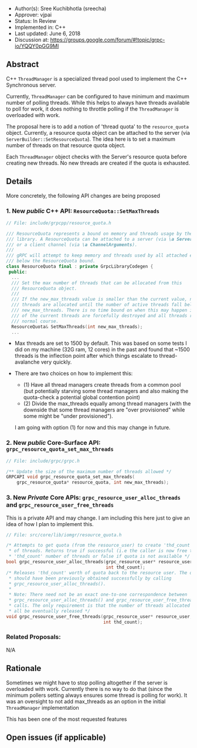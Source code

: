 * Author(s): Sree Kuchibhotla (sreecha)
* Approver: vjpai
* Status: In Review
* Implemented in: C++
* Last updated: June 6, 2018
* Discussion at: https://groups.google.com/forum/#!topic/grpc-io/YQQY0pGG9MI

## Abstract
C++ `ThreadManager` is a specialized thread pool used to implement the C++ Synchronous server. 

Currently, `ThreadManager` can be configured to have minimum and maximum number of polling threads. While this helps to always have threads available to poll for work, it does nothing to throttle polling if the `ThreadManager` is overloaded with work.

The proposal here is to add a notion of 'thread quota' to the `resource_quota` object. Currently, a resource quota object can be attached to the server (via `ServerBuilder::SetResourceQuota`). The idea here is to set a maximum number of threads on that resource quota object.

Each `ThreadManager` object checks with the Server's resource quota before creating new threads. No new threads are created if the quota is exhausted.

## Details
More concretely, the following API changes are being proposed

### 1. New *public* C++ API: `ResourceQuota::SetMaxThreads`
 
```C++
// File: include/grpcpp/resource_quota.h

/// ResourceQuota represents a bound on memory and threads usage by the gRPC
/// library. A ResourceQuota can be attached to a server (via \a ServerBuilder),
/// or a client channel (via \a ChannelArguments).
///
/// gRPC will attempt to keep memory and threads used by all attached entities
/// below the ResourceQuota bound.
class ResourceQuota final : private GrpcLibraryCodegen {
 public:
  ...
  /// Set the max number of threads that can be allocated from this
  /// ResourceQuota object.
  ///
  /// If the new_max_threads value is smaller than the current value, no new
  /// threads are allocated until the number of active threads fall below
  /// new_max_threads. There is no time bound on when this may happen i.e none
  /// of the current threads are forcefully destroyed and all threads run their
  /// normal course.
  ResourceQuota& SetMaxThreads(int new_max_threads);
  ...     
```
* Max threads are set to 1500 by default. This was based on some tests I did on my machine (32G ram, 12 cores) in the past and found that ~1500 threads is the inflection point after which things escalate to thread-avalanche very quickly.
* There are two choices on how to implement this:
  - (1) Have all thread managers create threads from a common pool (but potentially starving some thread managers and also making the quota-check a potential global contention point)
  - (2) Divide the max_threads equally among thread managers (with the downside that some thread managers are "over provisioned" while some might be "under provisioned").
  
  I am going with option (1) for now and this may change in future.

### 2. New *public* Core-Surface API: `grpc_resource_quota_set_max_threads`

```C++
// File: include/grpc/grpc.h

/** Update the size of the maximum number of threads allowed */
GRPCAPI void grpc_resource_quota_set_max_threads(
    grpc_resource_quota* resource_quota, int new_max_threads);

```
### 3. New *Private* Core APIs: `grpc_resource_user_alloc_threads` and `grpc_resource_user_free_threads`

This is a private API and may change. I am including this here just to give an idea of how I plan to implement this.
```C++
// File: src/core/lib/iomgr/resource_quota.h

/* Attempts to get quota (from the resource_user) to create 'thd_count' number
 * of threads. Returns true if successful (i.e the caller is now free to create
 * 'thd_count' number of threads or false if quota is not available */
bool grpc_resource_user_alloc_threads(grpc_resource_user* resource_user,
                                      int thd_count);
/* Releases 'thd_count' worth of quota back to the resource user. The quota
 * should have been previously obtained successfully by calling
 * grpc_resource_user_alloc_threads().
 *
 * Note: There need not be an exact one-to-one correspondence between
 * grpc_resource_user_alloc_threads() and grpc_resource_user_free_threads()
 * calls. The only requirement is that the number of threads allocated should
 * all be eventually released */
void grpc_resource_user_free_threads(grpc_resource_user* resource_user,
                                     int thd_count);
```
### Related Proposals:

N/A

## Rationale
Sometimes we might have to stop polling altogether if the server is overloaded with work. Currently there is no way to do that (since the minimum pollers setting always ensures some thread is polling for work). It was an oversight to not add max_threads as an option in the initial `ThreadManager` implementation

This has been one of the most requested features

## Open issues (if applicable)
